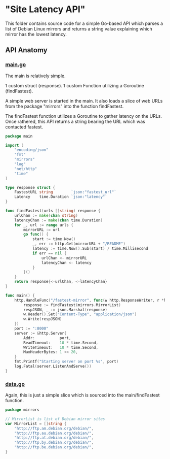 # "Site Latency API"

This folder contains source code for a simple Go-based API which parses a list of Debian Linux mirrors and returns a string value explaining which mirror has the lowest latency.

## API Anatomy

### <a href="https://github.com/excircle/golang_apis/blob/master/web_latency_API/main.go">main.go</a>

The main is relatively simple.

1 custom struct (response).
1 custom Function utilizing a Goroutine (findFastest).

A simple web server is started in the main. It also loads a slice of web URLs from the package "mirrors" into the function findFastest.

The findFastest function utilizes a Goroutine to gather latency on the URLs. Once rathered, this API returns a string bearing the URL which was contacted fastest.

```go
package main

import (
	"encoding/json"
	"fmt"
	"mirrors"
	"log"
	"net/http"
	"time"
)

type response struct {
	FastestURL string        `json:"fastest_url"`
	Latency    time.Duration `json:"latency"`
}

func findFastest(urls []string) response {
	urlChan := make(chan string)
	latencyChan := make(chan time.Duration)
	for _, url := range urls {
		mirrorURL := url
		go func() {
			start := time.Now()
			_, err := http.Get(mirrorURL + "/README")
			latency := time.Now().Sub(start) / time.Millisecond
			if err == nil {
				urlChan <- mirrorURL
				latencyChan <- latency
			}
		}()
	}
	return response{<-urlChan, <-latencyChan}
}

func main() {
	http.HandleFunc("/fastest-mirror", func(w http.ResponseWriter, r *http.Request) {
		response := findFastest(mirrors.MirrorList)
		respJSON, _ := json.Marshal(response)
		w.Header().Set("Content-Type", "application/json")
		w.Write(respJSON)
	})
	port := ":8000"
	server := &http.Server{
		Addr:           port,
		ReadTimeout:    10 * time.Second,
		WriteTimeout:   10 * time.Second,
		MaxHeaderBytes: 1 << 20,
	}
	fmt.Printf("Starting server on port %s", port)
	log.Fatal(server.ListenAndServe())
}
```

### <a href="https://github.com/excircle/golang_apis/blob/master/web_latency_API/data.go">data.go</a>

Again, this is just a simple slice which is sourced into the main/findFastest function.
```go
package mirrors

// MirrorList is list of Debian mirror sites
var MirrorList = []string {
	"http://ftp.am.debian.org/debian/",
	"http://ftp.au.debian.org/debian/",
	"http://ftp.at.debian.org/debian/",
	"http://ftp.by.debian.org/debian/",
	"http://ftp.be.debian.org/debian/",
}
```
